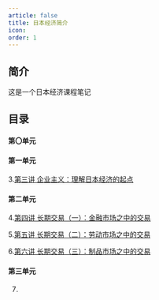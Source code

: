 ```yaml
---
article: false
title: 日本经济简介
icon: 
order: 1
---
```

## 简介
这是一个日本经济课程笔记
## 目录

#### 第〇单元 

#### 第一单元

3.[第三讲 企业主义：理解日本经济的起点](Japeco/Japeco-3.md)

#### 第二单元

4.[第四讲 长期交易（一）：金融市场之中的交易](Japeco/Japeco-4.md)

5.[第五讲 长期交易（二）：劳动市场之中的交易](Japeco/Japeco-5.md)

6.[第六讲 长期交易（三）：制品市场之中的交易](Japeco/Japeco-6.md)

#### 第三单元
7.
 